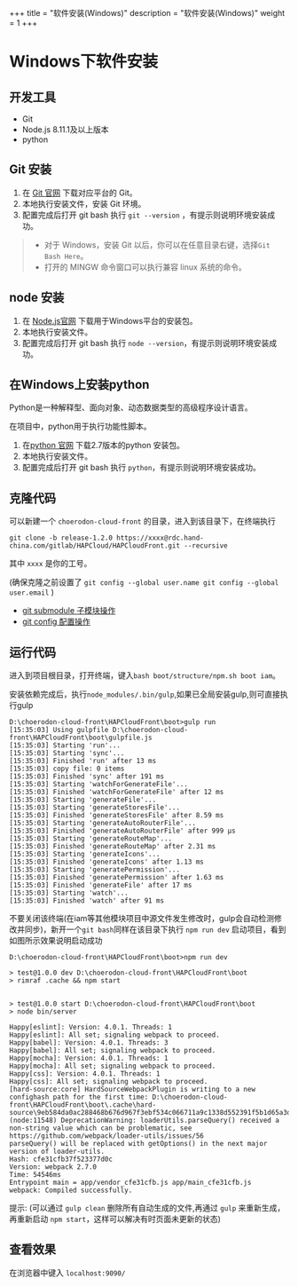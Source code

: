 +++
title = "软件安装(Windows)"
description = "软件安装(Windows)"
weight = 1
+++

# Windows下软件安装

## 开发工具

- Git
- Node.js 8.11.1及以上版本
- python

## Git 安装

1. 在 [Git 官网](https://git-scm.com/download/) 下载对应平台的 Git。
2. 本地执行安装文件，安装 Git 环境。
3. 配置完成后打开 git bash 执行 `git --version` ，有提示则说明环境安装成功。

> - 对于 Windows，安装 Git 以后，你可以在任意目录右键，选择`Git Bash Here`。
> - 打开的 MINGW 命令窗口可以执行兼容 linux 系统的命令。

## node 安装

1. 在 [Node.js官网](https://nodejs.org/en/download/) 下载用于Windows平台的安装包。
2. 本地执行安装文件。
3. 配置完成后打开 git bash 执行 `node --version`，有提示则说明环境安装成功。

## 在Windows上安装python

Python是一种解释型、面向对象、动态数据类型的高级程序设计语言。

在项目中，python用于执行功能性脚本。

1. 在[python 官网](https:/www.python.org/downloads/release/python-2712/) 下载2.7版本的python 安装包。
2. 本地执行安装文件。
3. 配置完成后打开 git bash 执行 `python`，有提示则说明环境安装成功。


## 克隆代码

可以新建一个 `choerodon-cloud-front` 的目录，进入到该目录下，在终端执行

```
git clone -b release-1.2.0 https://xxxx@rdc.hand-china.com/gitlab/HAPCloud/HAPCloudFront.git --recursive
```

其中 `xxxx` 是你的工号。

(确保克隆之前设置了 `git config --global user.name git config --global user.email` )

- [git submodule 子模块操作](https:/git-scm.com/book/zh/v1/Git-%E5%B7%A5%E5%85%B7-%E5%AD%90%E6%A8%A1%E5%9D%97)
- [git config 配置操作](https:/git-scm.com/book/zh/v1/%E8%87%AA%E5%AE%9A%E4%B9%89-Git-%E9%85%8D%E7%BD%AE-Git)

## 运行代码

进入到项目根目录，打开终端，键入`bash boot/structure/npm.sh boot iam`。

安装依赖完成后，执行`node_modules/.bin/gulp`,如果已全局安装gulp,则可直接执行gulp
```
D:\choerodon-cloud-front\HAPCloudFront\boot>gulp run
[15:35:03] Using gulpfile D:\choerodon-cloud-front\HAPCloudFront\boot\gulpfile.js
[15:35:03] Starting 'run'...
[15:35:03] Starting 'sync'...
[15:35:03] Finished 'run' after 13 ms
[15:35:03] copy file: 0 items
[15:35:03] Finished 'sync' after 191 ms
[15:35:03] Starting 'watchForGenerateFile'...
[15:35:03] Finished 'watchForGenerateFile' after 12 ms
[15:35:03] Starting 'generateFile'...
[15:35:03] Starting 'generateStoresFile'...
[15:35:03] Finished 'generateStoresFile' after 8.59 ms
[15:35:03] Starting 'generateAutoRouterFile'...
[15:35:03] Finished 'generateAutoRouterFile' after 999 μs
[15:35:03] Starting 'generateRouteMap'...
[15:35:03] Finished 'generateRouteMap' after 2.31 ms
[15:35:03] Starting 'generateIcons'...
[15:35:03] Finished 'generateIcons' after 1.13 ms
[15:35:03] Starting 'generatePermission'...
[15:35:03] Finished 'generatePermission' after 1.63 ms
[15:35:03] Finished 'generateFile' after 17 ms
[15:35:03] Starting 'watch'...
[15:35:03] Finished 'watch' after 91 ms
```

不要关闭该终端(在iam等其他模块项目中源文件发生修改时，gulp会自动检测修改并同步)，新开一个`git bash`同样在该目录下执行 `npm run dev` 启动项目，看到如图所示效果说明启动成功

```
D:\choerodon-cloud-front\HAPCloudFront\boot>npm run dev

> test@1.0.0 dev D:\choerodon-cloud-front\HAPCloudFront\boot
> rimraf .cache && npm start


> test@1.0.0 start D:\choerodon-cloud-front\HAPCloudFront\boot
> node bin/server

Happy[eslint]: Version: 4.0.1. Threads: 1
Happy[eslint]: All set; signaling webpack to proceed.
Happy[babel]: Version: 4.0.1. Threads: 3
Happy[babel]: All set; signaling webpack to proceed.
Happy[mocha]: Version: 4.0.1. Threads: 1
Happy[mocha]: All set; signaling webpack to proceed.
Happy[css]: Version: 4.0.1. Threads: 1
Happy[css]: All set; signaling webpack to proceed.
[hard-source:core] HardSourceWebpackPlugin is writing to a new confighash path for the first time: D:\choerodon-cloud-front\HAPCloudFront\boot\.cache\hard-source\9eb584da0ac288468b676d967f3ebf534c066711a9c1338d552391f5b1d65a3d
(node:11548) DeprecationWarning: loaderUtils.parseQuery() received a non-string value which can be problematic, see https://github.com/webpack/loader-utils/issues/56
parseQuery() will be replaced with getOptions() in the next major version of loader-utils.
Hash: cfe31cfb37f523377d0c
Version: webpack 2.7.0
Time: 54546ms
Entrypoint main = app/vendor_cfe31cfb.js app/main_cfe31cfb.js
webpack: Compiled successfully.
```

提示: (可以通过 `gulp clean` 删除所有自动生成的文件,再通过 `gulp` 来重新生成，再重新启动 `npm start`，这样可以解决有时页面未更新的状态)

## 查看效果

在浏览器中键入 `localhost:9090/`